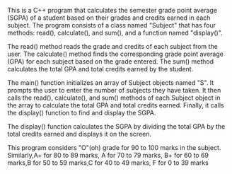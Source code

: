 This is a C++ program that calculates the semester grade point average (SGPA) of a student based on their grades and credits earned in each subject. The program consists of a class named "Subject" that has four  methods: read(), calculate(), and sum(), and a function named "display()".

The read() method reads the grade and credits of each subject from the user. The calculate() method finds the corresponding grade point average (GPA) for each subject based on the grade entered. The sum() method calculates the total GPA and total credits earned by the student.

The main() function initializes an array of Subject objects named "S". It prompts the user to enter the number of subjects they have taken. It then calls the read(), calculate(), and sum() methods of each Subject object in the array to calculate the total GPA and total credits earned. Finally, it calls the display() function to find and display the SGPA.

The display() function calculates the SGPA by dividing the total GPA by the total credits earned and displays it on the screen.

This program considers "O"(oh) grade for 90 to 100 marks in the subject.
Similarly,A+ for 80 to 89 marks, A for 70 to 79 marks, B+ for 60 to 69 marks,B for 50 to 59 marks,C for 40 to 49 marks, F for 0 to 39 marks
